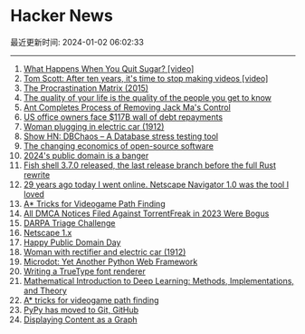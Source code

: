 # Hacker News

最近更新时间: 2024-01-02 06:02:33

--- 
1. [What Happens When You Quit Sugar? [video]](https://www.youtube.com/watch?v=86uC5fgraiI) 
2. [Tom Scott: After ten years, it's time to stop making videos [video]](https://www.youtube.com/watch?v=7DKv5H5Frt0) 
3. [The Procrastination Matrix (2015)](https://waitbutwhy.com/2015/03/procrastination-matrix.html) 
4. [The quality of your life is the quality of the people you get to know](https://jakeseliger.com/2023/11/28/the-quality-of-your-life-is-the-quality-of-the-people-you-get-to-know-illuminating-the-david-brooks-way/) 
5. [Ant Completes Process of Removing Jack Ma's Control](https://www.bloomberg.com/news/articles/2023-12-30/ant-completes-process-of-removing-billionaire-jack-ma-s-control) 
6. [US office owners face $117B wall of debt repayments](https://www.ft.com/content/4ed9e5b0-f3de-422a-9a07-a328ebf2340c) 
7. [Woman plugging in electric car (1912)](https://nyheritage.contentdm.oclc.org/digital/collection/p16694coll20/id/35/) 
8. [Show HN: DBChaos – A Database stress testing tool](https://github.com/adaptive-scale/dbchaos) 
9. [The changing economics of open-source software](https://siliconangle.com/2023/12/31/changing-economics-open-source-software/) 
10. [2024's public domain is a banger](https://pluralistic.net/2023/12/20/em-oh-you-ess-ee/) 
11. [Fish shell 3.7.0 released, the last release branch before the full Rust rewrite](https://github.com/fish-shell/fish-shell/releases/tag/3.7.0) 
12. [29 years ago today I went online. Netscape Navigator 1.0 was the tool I loved](https://winworldpc.com/product/netscape-navigator/1x) 
13. [A* Tricks for Videogame Path Finding](https://timmastny.com/blog/a-star-tricks-for-videogame-path-finding/) 
14. [All DMCA Notices Filed Against TorrentFreak in 2023 Were Bogus](https://torrentfreak.com/all-dmca-notices-filed-against-torrentfreak-in-2023-were-bogus-240101/) 
15. [DARPA Triage Challenge](https://triagechallenge.darpa.mil/) 
16. [Netscape 1.x](https://winworldpc.com/product/netscape-navigator/1x) 
17. [Happy Public Domain Day](https://publicdomainreview.org/blog/2024/01/public-domain-day-2024/) 
18. [Woman with rectifier and electric car (1912)](https://nyheritage.contentdm.oclc.org/digital/collection/p16694coll20/id/35/) 
19. [Microdot: Yet Another Python Web Framework](https://blog.miguelgrinberg.com/post/microdot-yet-another-python-web-framework) 
20. [Writing a TrueType font renderer](https://axleos.com/writing-a-truetype-font-renderer/) 
21. [Mathematical Introduction to Deep Learning: Methods, Implementations, and Theory](https://arxiv.org/abs/2310.20360) 
22. [A* tricks for videogame path finding](https://timmastny.com/blog/a-star-tricks-for-videogame-path-finding/) 
23. [PyPy has moved to Git, GitHub](https://www.pypy.org/posts/2023/12/pypy-moved-to-git-github.html) 
24. [Displaying Content as a Graph](https://thisisimportant.net/posts/content-as-a-graph/) 
